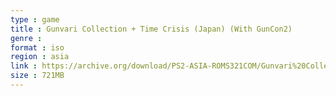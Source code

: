 ```yaml
---
type : game
title : Gunvari Collection + Time Crisis (Japan) (With GunCon2)
genre : 
format : iso
region : asia
link : https://archive.org/download/PS2-ASIA-ROMS321COM/Gunvari%20Collection%20%2B%20Time%20Crisis%20%28Japan%29%20%28With%20GunCon2%29.7z
size : 721MB
---
```

